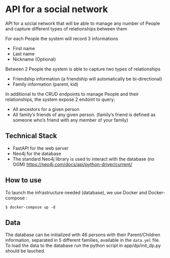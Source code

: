 # API for a social network

API for a social network that will be able to manage any number of People and capture different types of relationships between them

For each People the system will record 3 informations
- First name
- Last name
- Nickname (Optional)

Between 2 People the system is able to capture two types of relationships
- Friendship information (a friendship will automatically be bi-directional)
- Family information (parent, kid)

In additional to the CRUD endpoints to manage People and their relationships, the system expose 2 endoint to query:
- All ancestors for a given person
- All family’s friends of any given person. (family’s friend is defined as someone who’s friend with any member of your family)


## Technical Stack

- FastAPI for the web server
- Neo4j for the database
- The standard Neo4j library is used to interact with the database (no OGM) https://neo4j.com/docs/api/python-driver/current/


## How to use

To launch the infrastructure needed (database), we use Docker and Docker-compose :

```
$ docker-compose up -d
```


## Data

The database can be initialized with 46 persons with their Parent/Children information, separated in 5 different families, available in the `data.yml` file. To load the data to the database run the python script in app/dp/init_dp.py should be lauched. 

